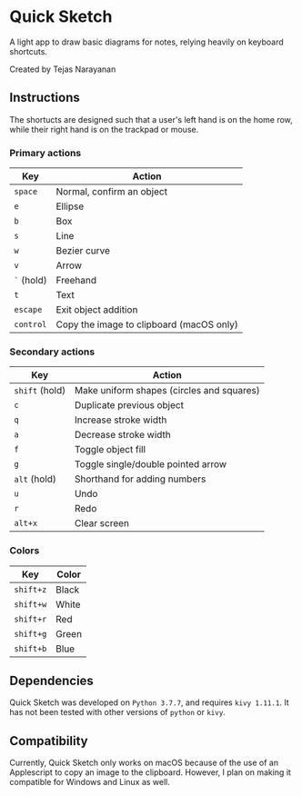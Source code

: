 # Quick Sketch
A light app to draw basic diagrams for notes, relying heavily on keyboard shortcuts.

Created by Tejas Narayanan

## Instructions
The shortucts are designed such that a user's left hand is on
the home row, while their right hand is on the trackpad or mouse.

### Primary actions
Key | Action
---|---
`space` | Normal, confirm an object
`e` | Ellipse
`b` | Box
`s` | Line
`w` | Bezier curve
`v` | Arrow
``` ` ``` (hold) | Freehand
`t` | Text
`escape` | Exit object addition
`control` | Copy the image to clipboard (macOS only)

### Secondary actions
Key | Action
---|---
`shift` (hold) | Make uniform shapes (circles and squares)
`c` | Duplicate previous object
`q` | Increase stroke width
`a` | Decrease stroke width
`f` | Toggle object fill
`g` | Toggle single/double pointed arrow
`alt` (hold) | Shorthand for adding numbers
`u` | Undo
`r` | Redo
`alt+x` | Clear screen

### Colors
Key | Color
---|---
`shift+z` | Black
`shift+w` | White
`shift+r` | Red
`shift+g` | Green
`shift+b` | Blue

## Dependencies
Quick Sketch was developed on `Python 3.7.7`, and requires `kivy 1.11.1`. It has not been tested with other
versions of `python` or `kivy`.

## Compatibility
Currently, Quick Sketch only works on macOS because of the use of an Applescript to copy an image to the clipboard.
However, I plan on making it compatible for Windows and Linux as well.